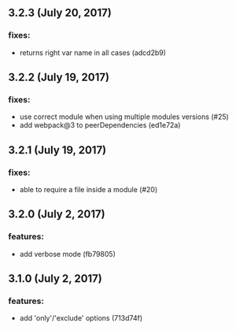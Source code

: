 ## 3.2.3 (July 20, 2017)

### fixes:

- returns right var name in all cases (adcd2b9)


## 3.2.2 (July 19, 2017)

### fixes:

- use correct module when using multiple modules versions (#25)
- add webpack@3 to peerDependencies (ed1e72a)


## 3.2.1 (July 19, 2017)

### fixes:

- able to require a file inside a module (#20)


## 3.2.0 (July 2, 2017)

### features:

- add verbose mode (fb79805)


## 3.1.0 (July 2, 2017)

### features:

- add 'only'/'exclude' options (713d74f)
